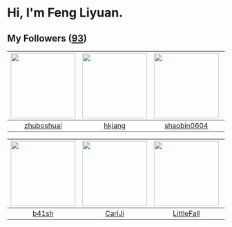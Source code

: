 # Hi, I'm Feng Liyuan.

## My Followers ([93](https://github.com/SunRunAway?tab=followers))

| <img src="https://avatars.githubusercontent.com/u/10694566?v=4" width="150" height="150" /> | <img src="https://avatars.githubusercontent.com/u/3069493?v=4" width="150" height="150" /> | <img src="https://avatars.githubusercontent.com/u/10383?v=4" width="150" height="150" /> | <img src="https://avatars.githubusercontent.com/u/9254545?v=4" width="150" height="150" /> |
| :-----------------------------------------------------------------------------------------: | :----------------------------------------------------------------------------------------: | :--------------------------------------------------------------------------------------: | :----------------------------------------------------------------------------------------: |
|                         [zhuboshuai](https://github.com/zhuboshuai)                         |                             [hkjang](https://github.com/hkjang)                            |                       [shaobin0604](https://github.com/shaobin0604)                      |                            [sunl888](https://github.com/sunl888)                           |

| <img src="https://avatars.githubusercontent.com/u/1070352?v=4" width="150" height="150" /> | <img src="https://avatars.githubusercontent.com/u/10810759?v=4" width="150" height="150" /> | <img src="https://avatars.githubusercontent.com/u/30543181?v=4" width="150" height="150" /> | <img src="https://avatars.githubusercontent.com/u/50138288?v=4" width="150" height="150" /> |
| :----------------------------------------------------------------------------------------: | :-----------------------------------------------------------------------------------------: | :-----------------------------------------------------------------------------------------: | :-----------------------------------------------------------------------------------------: |
|                              [b41sh](https://github.com/b41sh)                             |                             [CarlJi](https://github.com/CarlJi)                             |                         [LittleFall](https://github.com/LittleFall)                         |                       [xuhuifang996](https://github.com/xuhuifang996)                       |
